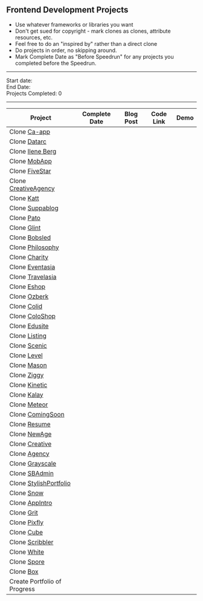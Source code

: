 ## Frontend Development Projects

* Use whatever frameworks or libraries you want
* Don't get sued for copyright - mark clones as clones, attribute resources, etc.
* Feel free to do an "inspired by" rather than a direct clone
* Do projects in order, no skipping around. 
* Mark Complete Date as "Before Speedrun" for any projects you completed before the Speedrun.


-----

Start date:    
End Date:     
Projects Completed: 0

-----

| Project                                                                 | Complete Date | Blog Post | Code Link | Demo |
| ----------------------------------------------------------------------- | ------------- | --------- | --------- | ---- |
| Clone [Ca-app](https://colorlib.com/demo?theme=ca-app)                  |               |           |           |      |
| Clone [Datarc](https://colorlib.com/demo?theme=datarc)                  |               |           |           |      |
| Clone [Ilene Berg](https://colorlib.com/demo?theme=ilene-berg)          |               |           |           |      |
| Clone [MobApp](https://colorlib.com/demo?theme=MobApp)                  |               |           |           |      |
| Clone [FiveStar](https://colorlib.com/demo?theme=five-star)             |               |           |           |      |
| Clone [CreativeAgency](https://colorlib.com/demo?theme=creative-agency) |               |           |           |      |
| Clone [Katt](https://colorlib.com/demo?theme=katt)                      |               |           |           |      |
| Clone [Suppablog](https://colorlib.com/demo?theme=suppablog)            |               |           |           |      |
| Clone [Pato](https://colorlib.com/demo?theme=pato)                      |               |           |           |      |
| Clone [Glint](https://colorlib.com/demo?theme=glint)                    |               |           |           |      |
| Clone [Bobsled](https://colorlib.com/demo?theme=Bobsled)                |               |           |           |      |
| Clone [Philosophy](https://colorlib.com/demo?theme=philosophy)          |               |           |           |      |
| Clone [Charity](https://colorlib.com/demo?theme=charity)                |               |           |           |      |
| Clone [Eventasia](https://colorlib.com/demo?theme=eventasia)            |               |           |           |      |
| Clone [Travelasia](https://colorlib.com/demo?theme=travelasia)          |               |           |           |      |
| Clone [Eshop](https://colorlib.com/demo?theme=eshop)                    |               |           |           |      |
| Clone [Ozberk](https://colorlib.com/demo?theme=ozberk)                  |               |           |           |      |
| Clone [Colid](https://colorlib.com/demo?theme=colid)                    |               |           |           |      |
| Clone [ColoShop](https://colorlib.com/demo?theme=coloshop)              |               |           |           |      |
| Clone [Edusite](https://colorlib.com/demo?theme=edusite)                |               |           |           |      |
| Clone [Listing](https://colorlib.com/demo?theme=listing)                |               |           |           |      |
| Clone [Scenic](http://www.tooplate.com/live/2099-scenic)                |               |           |           |      |
| Clone [Level](http://www.tooplate.com/live/2095-level)                |               |           |           |      |
| Clone [Mason](http://www.tooplate.com/live/2094-mason)                |               |           |           |      |
| Clone [Ziggy](http://www.tooplate.com/live/2091-ziggy)                |               |           |           |      |
| Clone [Kinetic](http://www.tooplate.com/live/2090-kinetic)                |               |           |           |      |
| Clone [Kalay](http://www.tooplate.com/live/2087-kalay)                |               |           |           |      |
| Clone [Meteor](http://www.tooplate.com/live/2089-meteor)                |               |           |           |      |
| Clone [ComingSoon](https://blackrockdigital.github.io/startbootstrap-coming-soon/)                |               |           |           |      |
| Clone [Resume](https://blackrockdigital.github.io/startbootstrap-resume/)                |               |           |           |      |
| Clone [NewAge](https://blackrockdigital.github.io/startbootstrap-new-age/)                |               |           |           |      |
| Clone [Creative](https://blackrockdigital.github.io/startbootstrap-creative/)                |               |           |           |      |
| Clone [Agency](https://blackrockdigital.github.io/startbootstrap-agency/)                |               |           |           |      |
| Clone [Grayscale](https://blackrockdigital.github.io/startbootstrap-grayscale/)                |               |           |           |      |
| Clone [SBAdmin](https://blackrockdigital.github.io/startbootstrap-sb-admin)                |               |           |           |      |
| Clone [StylishPortfolio](https://blackrockdigital.github.io/startbootstrap-stylish-portfolio/)                |               |           |           |      |
| Clone [Snow](http://unvab.com/snow-free-html/)                |               |           |           |      |
| Clone [AppIntro](https://codyhouse.co/demo/app-introduction-template/index.html)                |               |           |           |      |
| Clone [Grit](https://dcrazed.net/html/grit-demo/)                |               |           |           |      |
| Clone [Pixfly](https://dcrazed.net/html/pixfly-demo/)                |               |           |           |      |
| Clone [Cube](https://freehtml5.co/demos/cube/index.html#)                |               |           |           |      |
| Clone [Scribbler](https://tympanus.net/Freebies/scribbler/)                |               |           |           |      |
| Clone [White](http://demo.evatheme.com/html/white/image_slider/index.html)                |               |           |           |      |
| Clone [Spore](https://dcrazed.net/html/spore-demo/)                |               |           |           |      |
| Clone [Box](http://ahmedessa.net/box/)                |               |           |           |      |
| Create Portfolio of Progress                                            |               |           |           |      |